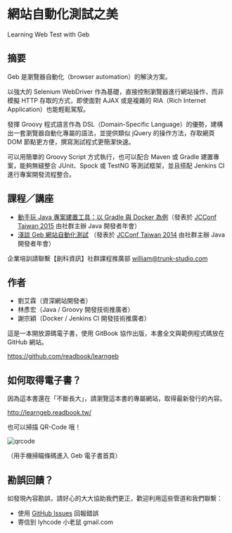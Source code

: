 # 網站自動化測試之美

Learning Web Test with Geb

## 摘要

Geb 是瀏覽器自動化（browser automation）的解決方案。

以強大的 Selenium WebDriver 作為基礎，直接控制瀏覽器進行網站操作，而非模擬 HTTP 存取的方式，即使面對 AJAX 或是複雜的 RIA（Rich Internet Application）也能輕鬆駕馭。

發揮 Groovy 程式語言作為 DSL（Domain-Specific Language）的優勢，建構出一套瀏覽器自動化專屬的語法，並提供類似 jQuery 的操作方法，存取網頁 DOM 節點更方便，撰寫測試程式更簡潔快速。

可以用簡單的 Groovy Script 方式執行，也可以配合 Maven 或 Gradle 建置專案，能夠無縫整合 JUnit、Spock 或 TestNG 等測試框架，並且搭配 Jenkins CI 進行專案開發流程整合。

## 課程／講座

<!--<iframe src="//www.slideshare.net/slideshow/embed_code/41586026" width="425" height="355" frameborder="0" marginwidth="0" marginheight="0" scrolling="no" style="border:1px solid #CCC; border-width:1px; margin-bottom:5px; max-width: 100%;" allowfullscreen> </iframe>-->

* [動手玩 Java 專案建置工具：以 Gradle 與 Docker 為例](http://jcconf.tw/speaker/play-java-with-gradle-and-docker.html)（發表於 [JCConf Taiwan 2015](http://jcconf.tw/schedule.html) 由社群主辦 Java 開發者年會）
* [淺談 Geb 網站自動化測試](http://www.slideshare.net/lyhcode/jcconf-2014gebtalk) （發表於 [JCConf Taiwan 2014](http://jcconf.tw/schedule.html) 由社群主辦 Java 開發者年會）

企業培訓請聯繫【創科資訊】社群課程推廣部 william@trunk-studio.com

<!--
## 書評

> 本書所提及的自動測試流程與工具，在實作經驗上是完成專案的神兵利器，在現今的各型專案裡，自動化測試的重要性已遠比寫程式要來的更需要被優先考量，保持研發的熱情，也是自動化測試的價值，沒有正確導入自動化測試將會造成研發成本的多餘耗費。

— Kalvar Lin, manager of Trend Micro research and development.

> Geb是以Groovy所開發的測試工具，底層可以採用Selenium的WebDriver來測試網頁應用程式。這場演講Teddy非常喜歡，講者口條清楚而且按部就班、深入淺出介紹Geb，從一開始如何用Geb測試簡單的網頁、讀取網頁中的元素，到利用Groovy語言的特性，採用Given、When、Then的格式將驗收測試的規格直接寫在測試案例中。講者提到他正在撰寫一本有關測試的書，相當值得期待。

— Teddy, 泰迪軟體創辦人, 分享於搞笑談軟工部落格「[JCConf Taiwan 2014一日遊](http://teddy-chen-tw.blogspot.tw/2014/11/jcconf-taiwan-2014.html)」

> 測試，是開發的源頭，自動化的起點；說到測試，最複雜與困難的地方就屬 functional test，geb 正是專為解決複查前端測試問題的工具！目前在專案上的使用經驗來說，更加的節省測試以及開發上的人力，且一旦完成就成為穩定度的後盾，讓開發者免去重覆測試的消耗，專注於更有價值的開發，正向循環下，一步一步的強健專案體質！如果你被臭蟲或是不定時的系統異常搞的焦頭爛額，一定要試試！透過本書的閱讀，將帶給你前所未有的體驗！

— 謝宗穎, 時間軸主任工程師
-->

## 作者

* 劉艾霖（資深網站開發者）
* 林彥宏（Java / Groovy 開發技術推廣者）
* 謝宗穎（Docker / Jenkins CI 開發技術推廣者）

這是一本開放源碼電子書，使用 GitBook 協作出版，本書全文與範例程式碼放在 GitHub 網站。

https://github.com/readbook/learngeb

## 如何取得電子書？

因為這本書還在「不斷長大」，請瀏覽這本書的專屬網站，取得最新發行的內容。

http://learngeb.readbook.tw/

也可以掃描 QR-Code 哦！

![qrcode](qrcode.png)

（用手機掃瞄條碼進入 Geb 電子書首頁）

## 勘誤回饋？

如發現內容勘誤，請好心的大大協助我們更正，歡迎利用這些管道和我們聯繫：

* 使用 [GitHub Issues](https://github.com/lyhcode/learning-geb/issues) 回報錯誤
* 寄信到 lyhcode 小老鼠 gmail.com
